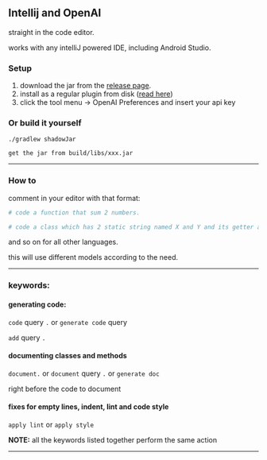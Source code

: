 ## Intellij and OpenAI

straight in the code editor. 

works with any intelliJ powered IDE, including Android Studio.

### Setup

1) download the jar from the [release page](https://github.com/iGio90/IntelliJ-OpenAI/releases).
2) install as a regular plugin from disk ([read here](https://www.jetbrains.com/help/idea/managing-plugins.html#install_plugin_from_disk))
3) click the tool menu -> OpenAI Preferences and insert your api key

### Or build it yourself

```
./gradlew shadowJar

get the jar from build/libs/xxx.jar
```

----

### How to

comment in your editor with that format:

```python
# code a function that sum 2 numbers.

# code a class which has 2 static string named X and Y and its getter and setters.
```


and so on for all other languages. 

this will use different models according to the need.

----

### keywords:

#### generating code:
``code`` query ``.`` or ``generate code`` query

``add`` query ``.``

#### documenting classes and methods 
``document.`` or ``document`` query ``.`` or ```generate doc``` 

right before the code to document

#### fixes for empty lines, indent, lint and code style
``apply lint`` or ``apply style`` 

**NOTE:** all the keywords listed together perform the same action

----